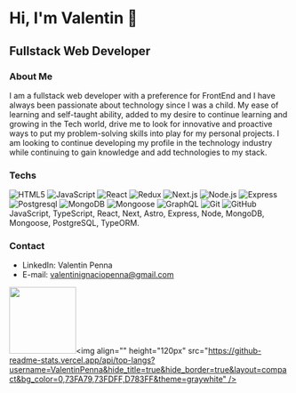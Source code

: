 # Hi, I'm Valentin 👋
## Fullstack Web Developer

### About Me
I am a fullstack web developer with a preference for FrontEnd and I have always been passionate about technology since I was a child.
My ease of learning and self-taught ability, added to my desire to continue learning and growing in the Tech world, drive me to look for innovative and proactive ways to put my problem-solving skills into play for my personal projects.
I am looking to continue developing my profile in the technology industry while continuing to gain knowledge and add technologies to my stack.

### Techs

![HTML5](https://img.shields.io/badge/-HTML5-000000?style=flat&logo=html5)
![JavaScript](https://img.shields.io/badge/-JavaScript-000000?style=flat&logo=javascript)
![React](https://img.shields.io/badge/-React-222222?style=flat&logo=React&logoColor=61DAFB)
![Redux](https://img.shields.io/badge/-Redux-222222?style=flat&logo=Redux&logoColor=61DAFB)
![Next.js](https://img.shields.io/badge/-Next.js-222222?style=flat&logo=next.js&logoColor=61DAFB)
![Node.js](https://img.shields.io/badge/-Node.js-222222?style=flat&logo=node.js&logoColor=339933)
![Express](https://img.shields.io/badge/-Express-222222?style=flat&logo=Express&logoColor=339933)
![Postgresql](https://img.shields.io/badge/-Postgresql-222222?style=flat&logo=Express&logoColor=339933)
![MongoDB](https://img.shields.io/badge/-MongoDB-222222?style=flat&logo=MongoDB&logoColor=339933)
![Mongoose](https://img.shields.io/badge/-Mongoose-222222?style=flat&logo=Mongoose&logoColor=339933)
![GraphQL](https://img.shields.io/badge/-GraphQL-222222?style=flat&logo=GraphQL&logoColor=339933)
![Git](https://img.shields.io/badge/-Git-222222?style=flat&logo=git&logoColor=F05032)
![GitHub](https://img.shields.io/badge/-GitHub-222222?style=flat&logo=github&logoColor=181717)
JavaScript, TypeScript, React, Next, Astro, Express, Node, MongoDB, Mongoose, PostgreSQL, TypeORM.

### Contact
- LinkedIn: Valentin Penna
- E-mail: valentinignaciopenna@gmail.com

<img align="" height="120px" src="https://github-readme-stats.vercel.app/api?username=ValentinPenna&hide_title=true&hide_border=true&show_icons=true&include_all_commits=true&line_height=21&bg_color=0,EC6C6C,FFD479,FFFC79,73FA79&theme=graywhite" /><img align="" height="120px" src="https://github-readme-stats.vercel.app/api/top-langs?username=ValentinPenna&hide_title=true&hide_border=true&layout=compact&bg_color=0,73FA79,73FDFF,D783FF&theme=graywhite" />
